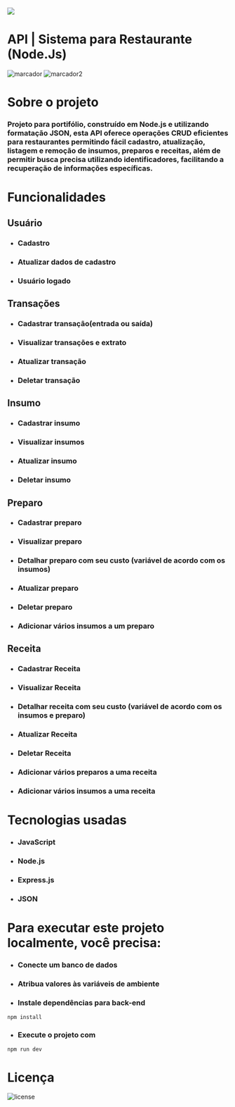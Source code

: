 ##### ![](./assets/pedroacioly.png)

# API | Sistema para Restaurante (Node.Js)

<!-- ![marcador](https://img.shields.io/github/languages/top/pedroacioly27/sistema-colegio)  ![marcador2](https://img.shields.io/github/repo-size/pedroacioly27/sistema-colegio
) -->

![marcador](https://img.shields.io/github/languages/top/pedroacioly27/projetoRestaurante)  ![marcador2](https://img.shields.io/github/repo-size/pedroacioly27/projetoRestaurante
)

# Sobre o projeto

### Projeto para portifólio, construído em Node.js e utilizando formatação JSON, esta API oferece operações CRUD eficientes para restaurantes permitindo fácil cadastro, atualização, listagem e remoção de insumos, preparos e receitas, além de permitir busca precisa utilizando identificadores, facilitando a recuperação de informações específicas.

# Funcionalidades

## Usuário
- ### Cadastro
- ### Atualizar dados de cadastro
- ### Usuário logado

## Transações
- ### Cadastrar transação(entrada ou saída)
- ### Visualizar transações e extrato
- ### Atualizar transação
- ### Deletar transação

## Insumo
- ### Cadastrar insumo
- ### Visualizar insumos
- ### Atualizar insumo
- ### Deletar insumo

## Preparo

- ### Cadastrar preparo
- ### Visualizar preparo
- ### Detalhar preparo com seu custo (variável de acordo com os insumos)
- ### Atualizar preparo
- ### Deletar preparo
- ### Adicionar vários insumos a um preparo

## Receita
- ### Cadastrar Receita
- ### Visualizar Receita
- ### Detalhar receita com seu custo (variável de acordo com os insumos e preparo)
- ### Atualizar Receita
- ### Deletar Receita
- ### Adicionar vários preparos a uma receita
- ### Adicionar vários insumos a uma receita


# Tecnologias usadas
- ### JavaScript
- ### Node.js
- ### Express.js
- ### JSON

# Para executar este projeto localmente, você precisa:

- ### Conecte um banco de dados
- ### Atribua valores às variáveis de ambiente
- ### Instale dependências para back-end
```shell
npm install
```
- ### Execute o projeto com
```shell
npm run dev
```
# Licença
![license](https://img.shields.io/github/license/pedroacioly27/sistema-colegio
)
